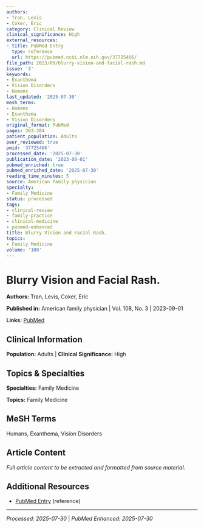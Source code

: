 ```yaml
---
authors:
- Tran, Levis
- Coker, Eric
category: Clinical Review
clinical_significance: High
external_resources:
- title: PubMed Entry
  type: reference
  url: https://pubmed.ncbi.nlm.nih.gov/37725466/
file_path: 2023/09/blurry-vision-and-facial-rash.md
issue: '3'
keywords:
- Exanthema
- Vision Disorders
- Humans
last_updated: '2025-07-30'
mesh_terms:
- Humans
- Exanthema
- Vision Disorders
original_format: PubMed
pages: 303-304
patient_population: Adults
peer_reviewed: true
pmid: '37725466'
processed_date: '2025-07-30'
publication_date: '2023-09-01'
pubmed_enriched: true
pubmed_enriched_date: '2025-07-30'
reading_time_minutes: 5
source: American family physician
specialty:
- Family Medicine
status: processed
tags:
- clinical-review
- family-practice
- clinical-medicine
- pubmed-enhanced
title: Blurry Vision and Facial Rash.
topics:
- Family Medicine
volume: '108'
---
```


# Blurry Vision and Facial Rash.

**Authors:** Tran, Levis, Coker, Eric

**Published in:** American family physician | Vol. 108, No. 3 | 2023-09-01

**Links:** [PubMed](https://pubmed.ncbi.nlm.nih.gov/37725466/)

## Clinical Information

**Population:** Adults | **Clinical Significance:** High

## Topics & Specialties

**Specialties:** Family Medicine

**Topics:** Family Medicine

## MeSH Terms

Humans, Exanthema, Vision Disorders

## Article Content

*Full article content to be extracted and formatted from source material.*

## Additional Resources

- [PubMed Entry](https://pubmed.ncbi.nlm.nih.gov/37725466/) (reference)

---

*Processed: 2025-07-30* | *PubMed Enhanced: 2025-07-30*
